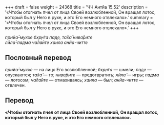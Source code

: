 +++
draft = false
weight = 24368
title = 'ЧЧ Антйа 15.52'
description = '«Чтобы отогнать пчел от лица Своей возлюбленной, Он вращал лотос, который был у Него в руке, и это Его немного отвлекало».'
summary = '«Чтобы отогнать пчел от лица Своей возлюбленной, Он вращал лотос, который был у Него в руке, и это Его немного отвлекало».'
+++

_прийа̄-мукхе бхр̣н̇га пад̣е, та̄ха̄ нива̄рите  
лӣла̄-падма ча̄ла̄ите хаила анйа-читте_

## Пословный перевод

_прийа̄_\-_мукхе_ — на лицо Его возлюбленной; _бхр̣н̇га_ — шмели; _пад̣е_ — опускаются; _та̄ха̄_ — то; _нива̄рите_ — предотвратить; _лӣла̄_ — игры; _падма_ — лотосом; _ча̄ла̄ите_ — отмахиваясь; _хаила_ — был; _анйа_\-_читте_ — отвлечен.

## Перевод

**«Чтобы отогнать пчел от лица Своей возлюбленной, Он вращал лотос, который был у Него в руке, и это Его немного отвлекало».**
